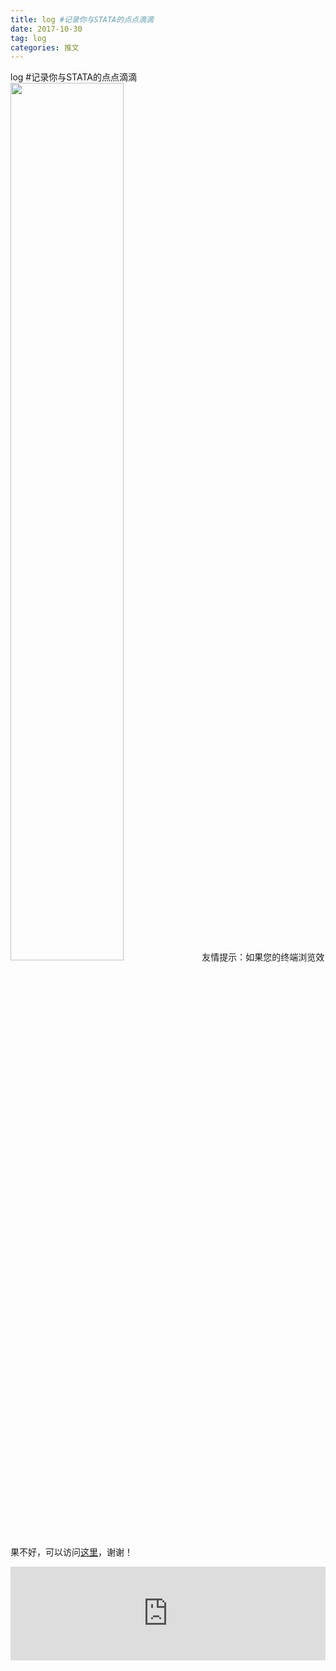 ```yaml
---
title: log #记录你与STATA的点点滴滴
date: 2017-10-30
tag: log
categories: 推文
---
```

log #记录你与STATA的点点滴滴
<img src="http://mmbiz.qpic.cn/mmbiz_jpg/ACviaWTBFxhbHlLGmM8d00hDXfhA5Qy50ibfO6sUIJZbibY4ZMQSsZlibmmaG7jQFvaZbqMk29OTUllSMj3Reiaaoqw/0?wx_fmt.jpeg" style="width: 60%; height: auto;"/><!--more-->
友情提示：如果您的终端浏览效果不好，可以访问[这里](https://stata-club.github.io/stata_article/2017-10-30.html)，谢谢！
<iframe src="https://stata-club.github.io/stata_article/2017-10-30.html" id="iframepage" frameborder="0" scrolling="no" marginheight="0" marginwidth="0" width="100%" onLoad="iFrameHeight()"></iframe>
<script type="text/javascript" language="javascript">
function iFrameHeight() {
var ifm= document.getElementById("iframepage");
var subWeb = document.frames ? document.frames["iframepage"].document : ifm.contentDocument;   
if(ifm != null && subWeb != null) {
 ifm.height = subWeb.body.scrollHeight;
} 
} 
</script> 